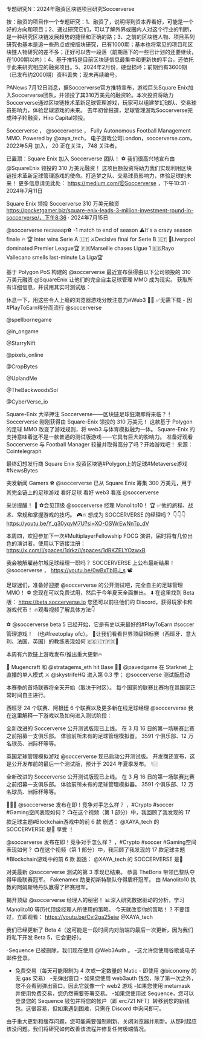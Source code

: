 专题研究N：2024年融资区块链项目研究Soccerverse

按：融资的项目作一个专题研究：1、融资了，说明得到资本界看好，可能是一个好的方向和项目；2、通过研究它们，可以了解外界或圈内人对这个行业的判断，是一种研究区块链发展趋势的捷径和正确的路；3、之前的区块链人物、项目系列研究也基本是追一些热点或按版块研究，已有1000期；基本也将常见的项目和区块链人物研究的差不多；正好可以告一段落（前期落下的一些已计划的还要继续，在1000期以内）；4、基于推特是目前区块链信息最集中和更新快的平台，还依托于此来研究相应的融资项目。5、2024年2月份，硬盘损坏；前期约有3600期（已发布约2000期）资料丢失；现未再续编号。

PANews 7月12日消息，据Soccerverse官方推特宣布，游戏巨头Square Enix加入Soccerverse团队，并领投了其310万美元的融资轮。本次投资将助力Soccerverse通过区块链技术革新足球管理游戏，玩家可以组建梦幻球队、交易球员影响力，体验足球游戏的未来。
去年初曾报道，足球管理游戏Soccerverse完成种子轮融资，Hiro Capital领投。

Soccerverse
，
@soccerverse
，
Fully Autonomous Football Management MMO.
Powered by 
@xaya_tech，
电子游戏公司London，soccerverse.com，2022年5月 加入，
20 正在关注，
748 关注者，


已置顶：Square Enix 加入 Soccerverse 团队！ ⚽️
我们很高兴地宣布由
@SquareEnix
领投的 310 万美元融资！
这项巨额投资将助力我们实现利用区块链技术革新足球管理游戏的使命。打造梦之队、交易球员影响力，体验足球的未来！
更多信息请见此处： https://medium.com/@Soccerverse ，下午10:31 · 2024年7月11日

Square Enix 领投 Soccerverse 310 万美元融资
https://pocketgamer.biz/square-enix-leads-3-million-investment-round-in-soccerverse/，下午8:36 · 2024年7月15日

@soccerverse
 recaaaap⚽️
-1 match to end of season
⚠️It's a crazy season finale 🔥
🏆 Inter wins Serie A 🇮🇹
⚔️Decisive final for Serie B 🇮🇹
🏴󠁧󠁢󠁥󠁮󠁧󠁿Liverpool dominated Premier League🏆
🇫🇷Marseille chases Ligue 1
🇪🇸Rayo Vallecano smells last-minute La Liga🏆

基于 Polygon PoS 构建的
@soccerverse
最近宣布获得由以下公司领投的 310 万美元融资
@SquareEnix
让他们的完全自主足球管理 MMO 成为现实。
获取所有详细信息，并试用其实时测试版：

休息一下，用这些令人上瘾的浏览器游戏分散注意力#Web3 🧙‍♂️
✅无需下载 - 因#PlayToEarn得分而流行
@soccerverse

@spellbornegame

@in_ongame

@StarryNift

@pixels_online

@CropBytes

@UplandMe

@TheBackwoodsSol

@CyberVerse_io

Square-Enix 大举押注 Soccerverse——区块链足球狂潮即将来临？！
Soccerverse 刚刚获得由 Square-Enix 领投的 310 万美元！
这款基于 Polygon 的足球 MMO 改变了游戏规则，将 web3 与体育模拟融为一体。
Square-Enix 的支持意味着这不是一款普通的测试版游戏——它具有巨大的影响力。
准备好观看 Soccerverse 与 Football Manager 较量并取得高分了吗？开始游戏吧！
来源：Cointelegraph

最终幻想发行商 Square Enix 投资区块链#Polygon上的足球#Metaverse游戏#NewsBytes

突发新闻 Gamers ⚽️ 
@soccerverse
已从 Square Enix 筹集 300 万美元，用于其完全链上的足球游戏
看好足球
看好 web3
看涨
@soccerverse

采访提醒！ 🚨
⚽️会见顶级
@soccerverse
经理 Manolito10！ 🏆
✅他的旅程、战术、常规和掌握游戏的技巧。 🎮🔥
想成为 SOCCERVERSE 的经理吗？
👇👇👇
https://youtu.be/Y_q30yqyM7U?si=XO-OSWrEwNnTp_dV

本周四，欢迎参加下一次#MultiplayerFellowship FOCG 演讲，届时将有几位出色的演讲者。使用以下链接注册：
https://x.com/i/spaces/1drkz/i/spaces/1dRKZELYOzwxB

我会被解雇赫尔城足球经理一职吗？ SOCCERVERSE 上公布最新结果！ 
@soccerverse
，
https://youtu.be/0wBxTbIBJ_s 📽️

足球迷们，准备好迎接
@soccerverse
的公开测试吧，完全自主的足球管理 MMO！ ⚽️
您现在可以免费试用，然后于今年夏天全面推出。 ⬇️
在这里找到 Beta 版： https://beta.soccerverse.io
您还可以前往他们的 Discord，获得玩家卡和游戏代币！ 🔥观看视频了解具体方法👇

⚽
@soccerverse
 beta 5 已经开始，它是有史以来最好的#PlayToEarn #soccer管理游戏！
（也#freetoplay ofc）。
👀让我们看看世界顶级锦标赛（西班牙、意大利、法国、英国）的教练表现如何
🇪🇸🇮🇹🇫🇷🏴

本周有六款链上游戏发布/推出重大更新🔥

🔵 Mugencraft 和
@stratagems_eth
 hit Base
👷‍♂️ 
@pavedgame
在 Starknet 上直播的单人模式
⚔️ 
@skystrifeHQ
进入第 0.3 季； 
@soccerverse
测试版启动

本赛季的首场联赛将全天开始（取决于时区）。
每个国家的联赛比赛均在其国家正常时间自主进行。

西班牙 24 个联赛、阿根廷 6 个联赛以及更多新在线足球经理
@soccerverse
我在这里解释一下游戏以及如何进入测试阶段：

全新改进的 Soccerverse 公开测试版现已上线。
在 3 月 16 日的第一场联赛比赛之前招募一支俱乐部。
体验前所未有的足球管理模拟器。
3591 个俱乐部、12 万名球员、洲际杯等等。

英国足球管理模拟游戏
@soccerverse
现已启动公开测试版。
开发商还宣布，这是公开发布前的最后一个测试版，预计于 2024 年夏季发布。 👇🏼

全新改进的 Soccerverse 公开测试版现已上线。
在 3 月 16 日的第一场联赛比赛之前招募一支俱乐部。
体验前所未有的足球管理模拟器。
3591 个俱乐部、12 万名球员、洲际杯等等。

🚨🚨🚨 
@soccerverse
发布在即！竞争对手怎么样？
，#Crypto #soccer #Gaming空间表现如何？
📺在这个视频（第 1 部分）中，我回顾了我发现的 17 款足球主题#Blockchain游戏中的前 6 款
剧透： 
@XAYA_tech
的 SOCCERVERSE 是💎
享受 ！

@soccerverse
发布在即！竞争对手怎么样？
，#Crypto #soccer #Gaming空间表现如何？
📺在这个视频（第 1 部分）中，我回顾了我发现的 17 款足球主题#Blockchain游戏中的前 6 款
剧透： 
@XAYA_tech
的 SOCCERVERSE 是💎

对美最新
@soccerverse
测试的第 3 季现已结束。
恭喜 TheBoris 带领巴黎队夺得甲级联赛冠军。
Fakenamex 助曼彻斯特联队夺得盾杯冠军。
由 Manolito10 执教的阿姆斯特丹队赢得了杯赛冠军。

揭开顶级
@soccerverse
经理人的秘密！ 📊深入研究数据驱动的分析，学习 Manolito10 等历代顶级经理人所使用的策略。
今天就改变你的策略！
? 不要错过，立即观看： https://youtu.be/Cvi2ga25eiw
@XAYA_tech

我们已经更新了 Beta 4（这可能是一段时间内对前端的最后一次更新，因为我们将私下开发 Beta 5，它会更好）。

-Sequence 已被删除，我们现在使用
@Web3Auth
 。
-这允许您使用谷歌或电子邮件登录。
- 免费交易（每天可能限制为 4 次或一定数量的 Matic - 即使用
@biconomy
的无 gas 交易）
-无弹出窗口 - 如果您使用 web3auth 钱包，除了第一次之外，您不会看到弹出窗口。因此它就像一个 web2 游戏
-如果您使用 metamask 并使用免费交易，您仍然需要签署交易。
-如果您使用过 Sequence，您可以登录您的 Sequence 钱包并将您的帐户（即 erc721 NFT）转移到您的新钱包。这很容易，但如果遇到困难，只需在 Discord 中询问即可。

由于重大更新和缓存问题，您可能需要强制刷新、关闭浏览器并刷新。从那时起应该没问题。我们将研究如何改善该流程并修复任何极端情况。󠁧󠁢󠁥󠁮󠁧󠁿

 


